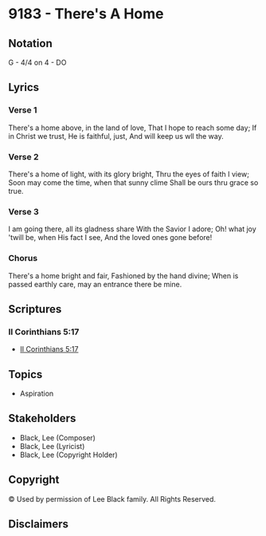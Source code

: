 # 9183 - There's A Home

## Notation

G - 4/4 on 4 - DO

## Lyrics

### Verse 1

There's a home above, in the land of love, That I hope to reach some day; If in Christ we trust, He is faithful, just, And will keep us wll the way.

### Verse 2

There's a home of light, with its glory bright, Thru the eyes of faith I view; Soon may come the time, when that sunny clime Shall be ours thru grace so true.

### Verse 3

I am going there, all its gladness share With the Savior I adore; Oh! what joy 'twill be, when His fact I see, And the loved ones gone before!

### Chorus

There's a home bright and fair, Fashioned by the hand divine; When is passed earthly care, may an entrance there be mine.


## Scriptures

### II Corinthians 5:17

- [II Corinthians 5:17](https://www.biblegateway.com/passage/?search=II%20Corinthians%205%3A17)


## Topics

- Aspiration

## Stakeholders

- Black, Lee (Composer)
- Black, Lee (Lyricist)
- Black, Lee (Copyright Holder)

## Copyright

© Used by permission of Lee Black family. All Rights Reserved.


## Disclaimers


